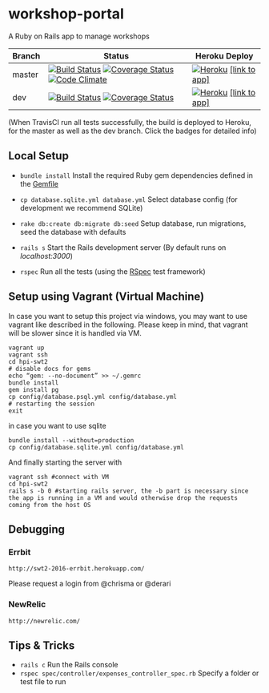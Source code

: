 # workshop-portal

A Ruby on Rails app to manage workshops

Branch      | Status     | Heroku Deploy
----------- | ---------- | ---------- 
master  | [![Build Status](https://travis-ci.org/hpi-swt2/workshop-portal.svg?branch=master)](https://travis-ci.org/hpi-swt2/workshop-portal) [![Coverage Status](https://coveralls.io/repos/github/hpi-swt2/workshop-portal/badge.svg?branch=master)](https://coveralls.io/github/hpi-swt2/workshop-portal?branch=master) [![Code Climate](https://codeclimate.com/github/hpi-swt2/workshop-portal/badges/gpa.svg)](https://codeclimate.com/github/hpi-swt2/workshop-portal/issues) | [![Heroku](https://heroku-badge.herokuapp.com/?app=workshop-portal)](http://workshop-portal.herokuapp.com/) [[link to app]](http://workshop-portal.herokuapp.com/)
dev  | [![Build Status](https://travis-ci.org/hpi-swt2/workshop-portal.svg?branch=dev)](https://travis-ci.org/hpi-swt2/workshop-portal) [![Coverage Status](https://coveralls.io/repos/github/hpi-swt2/workshop-portal/badge.svg?branch=dev)](https://coveralls.io/github/hpi-swt2/workshop-portal?branch=dev) | [![Heroku](https://heroku-badge.herokuapp.com/?app=workshop-portal-dev)](http://workshop-portal-dev.herokuapp.com/) [[link to app]](http://workshop-portal-dev.herokuapp.com/)

(When TravisCI run all tests successfully, the build is deployed to Heroku, for the master as well as the dev branch. Click the badges for detailed info)

## Local Setup

* `bundle install` Install the required Ruby gem dependencies defined in the [Gemfile](https://github.com/hpi-swt2/workshop-portal/blob/master/Gemfile)

* `cp database.sqlite.yml database.yml` Select database config (for development we recommend SQLite) 

* `rake db:create db:migrate db:seed` Setup database, run migrations, seed the database with defaults

* `rails s` Start the Rails development server (By default runs on _localhost:3000_)

* `rspec` Run all the tests (using the [RSpec](http://rspec.info/) test framework)

## Setup using Vagrant (Virtual Machine)

In case you want to setup this project via windows, you may want to use vagrant like described in the following. Please keep in mind, that vagrant will be slower since it is handled via VM.

```
vagrant up
vagrant ssh
cd hpi-swt2
# disable docs for gems
echo “gem: --no-document” >> ~/.gemrc
bundle install
gem install pg
cp config/database.psql.yml config/database.yml
# restarting the session
exit
```

in case you want to use sqlite

```
bundle install --without=production
cp config/database.sqlite.yml config/database.yml
```

And finally starting the server with

```
vagrant ssh #connect with VM
cd hpi-swt2
rails s -b 0 #starting rails server, the -b part is necessary since the app is running in a VM and would otherwise drop the requests coming from the host OS
```

## Debugging

### Errbit
```
http://swt2-2016-errbit.herokuapp.com/
```

Please request a login from @chrisma or @derari

### NewRelic
`http://newrelic.com/`

## Tips & Tricks
* `rails c` Run the Rails console
* `rspec spec/controller/expenses_controller_spec.rb` Specify a folder or test file to run

